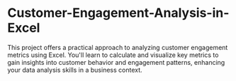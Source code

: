 # Customer-Engagement-Analysis-in-Excel
This project offers a practical approach to analyzing customer engagement metrics using Excel. You'll learn to calculate and visualize key metrics to gain insights into customer behavior and engagement patterns, enhancing your data analysis skills in a business context.
